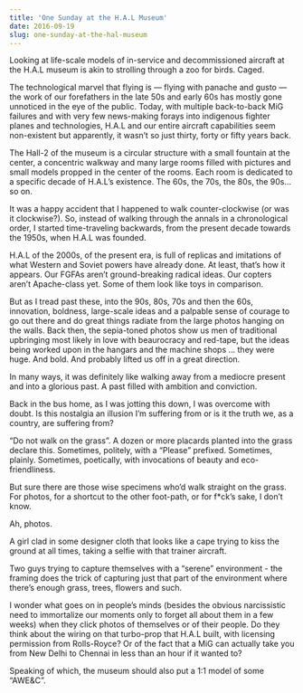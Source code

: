 ```yaml
---
title: 'One Sunday at the H.A.L Museum'
date: 2016-09-19
slug: one-sunday-at-the-hal-museum
---
```

Looking at life-scale models of in-service and decommissioned aircraft at the H.A.L museum is akin to strolling through a zoo for birds. Caged.

The technological marvel that flying is — flying with panache and gusto — the work of our forefathers in the late 50s and early 60s has mostly gone unnoticed in the eye of the public. Today, with multiple back-to-back MiG failures and with very few news-making forays into indigenous fighter planes and technologies, H.A.L and our entire aircraft capabilities seem non-existent but apparently, it wasn’t so just thirty, forty or fifty years back.

The Hall-2 of the museum is a circular structure with a small fountain at the center, a concentric walkway and many large rooms filled with pictures and small models propped in the center of the rooms. Each room is dedicated to a specific decade of H.A.L’s existence. The 60s, the 70s, the 80s, the 90s… so on.

It was a happy accident that I happened to walk counter-clockwise (or was it clockwise?). So, instead of walking through the annals in a chronological order, I started time-traveling backwards, from the present decade towards the 1950s, when H.A.L was founded.

H.A.L of the 2000s, of the present era, is full of replicas and imitations of what Western and Soviet powers have already done. At least, that’s how it appears. Our FGFAs aren’t ground-breaking radical ideas. Our copters aren’t Apache-class yet. Some of them look like toys in comparison.

But as I tread past these, into the 90s, 80s, 70s and then the 60s, innovation, boldness, large-scale ideas and a palpable sense of courage to go out there and do great things radiate from the large photos hanging on the walls. Back then, the sepia-toned photos show us men of traditional upbringing most likely in love with beaurocracy and red-tape, but the ideas being worked upon in the hangars and the machine shops … they were huge. And bold. And probably lifted us off in a great direction.

In many ways, it was definitely like walking away from a mediocre present and into a glorious past. A past filled with ambition and conviction.

Back in the bus home, as I was jotting this down, I was overcome with doubt. Is this nostalgia an illusion I’m suffering from or is it the truth we, as a country, are suffering from?

“Do not walk on the grass”. A dozen or more placards planted into the grass declare this. Sometimes, politely, with a “Please” prefixed. Sometimes, plainly. Sometimes, poetically, with invocations of beauty and eco-friendliness.

But sure there are those wise specimens who’d walk straight on the grass. For photos, for a shortcut to the other foot-path, or for f\*ck’s sake, I don’t know.

Ah, photos.

A girl clad in some designer cloth that looks like a cape trying to kiss the ground at all times, taking a selfie with that trainer aircraft.

Two guys trying to capture themselves with a “serene” environment - the framing does the trick of capturing just that part of the environment where there’s enough grass, trees, flowers and such.

I wonder what goes on in people’s minds (besides the obvious narcissistic need to immortalize our moments only to forget all about them in a few weeks) when they click photos of themselves or of their people. Do they think about the wiring on that turbo-prop that H.A.L built, with licensing permission from Rolls-Royce? Or of the fact that a MiG can actually take you from New Delhi to Chennai in less than an hour if it wanted to?

Speaking of which, the museum should also put a 1:1 model of some “AWE&C”.